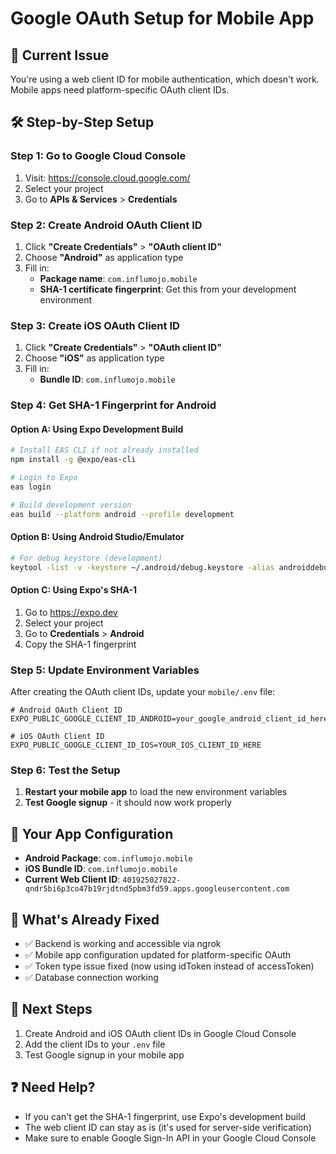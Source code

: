 # Google OAuth Setup for Mobile App

## 🚨 **Current Issue**
You're using a web client ID for mobile authentication, which doesn't work. Mobile apps need platform-specific OAuth client IDs.

## 🛠️ **Step-by-Step Setup**

### **Step 1: Go to Google Cloud Console**
1. Visit: https://console.cloud.google.com/
2. Select your project
3. Go to **APIs & Services** > **Credentials**

### **Step 2: Create Android OAuth Client ID**
1. Click **"Create Credentials"** > **"OAuth client ID"**
2. Choose **"Android"** as application type
3. Fill in:
   - **Package name**: `com.influmojo.mobile`
   - **SHA-1 certificate fingerprint**: Get this from your development environment

### **Step 3: Create iOS OAuth Client ID**
1. Click **"Create Credentials"** > **"OAuth client ID"**
2. Choose **"iOS"** as application type
3. Fill in:
   - **Bundle ID**: `com.influmojo.mobile`

### **Step 4: Get SHA-1 Fingerprint for Android**

#### **Option A: Using Expo Development Build**
```bash
# Install EAS CLI if not already installed
npm install -g @expo/eas-cli

# Login to Expo
eas login

# Build development version
eas build --platform android --profile development
```

#### **Option B: Using Android Studio/Emulator**
```bash
# For debug keystore (development)
keytool -list -v -keystore ~/.android/debug.keystore -alias androiddebugkey -storepass android -keypass android
```

#### **Option C: Using Expo's SHA-1**
1. Go to https://expo.dev
2. Select your project
3. Go to **Credentials** > **Android**
4. Copy the SHA-1 fingerprint

### **Step 5: Update Environment Variables**

After creating the OAuth client IDs, update your `mobile/.env` file:

```env
# Android OAuth Client ID
EXPO_PUBLIC_GOOGLE_CLIENT_ID_ANDROID=your_google_android_client_id_here

# iOS OAuth Client ID  
EXPO_PUBLIC_GOOGLE_CLIENT_ID_IOS=YOUR_IOS_CLIENT_ID_HERE
```

### **Step 6: Test the Setup**

1. **Restart your mobile app** to load the new environment variables
2. **Test Google signup** - it should now work properly

## 📱 **Your App Configuration**
- **Android Package**: `com.influmojo.mobile`
- **iOS Bundle ID**: `com.influmojo.mobile`
- **Current Web Client ID**: `401925027822-qndr5bi6p3co47b19rjdtnd5pbm3fd59.apps.googleusercontent.com`

## 🔧 **What's Already Fixed**
- ✅ Backend is working and accessible via ngrok
- ✅ Mobile app configuration updated for platform-specific OAuth
- ✅ Token type issue fixed (now using idToken instead of accessToken)
- ✅ Database connection working

## 🎯 **Next Steps**
1. Create Android and iOS OAuth client IDs in Google Cloud Console
2. Add the client IDs to your `.env` file
3. Test Google signup in your mobile app

## ❓ **Need Help?**
- If you can't get the SHA-1 fingerprint, use Expo's development build
- The web client ID can stay as is (it's used for server-side verification)
- Make sure to enable Google Sign-In API in your Google Cloud Console 